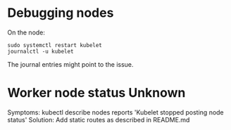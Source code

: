 # Debugging nodes

On the node:
```
sudo systemctl restart kubelet
journalctl -u kubelet
```

The journal entries might point to the issue.

# Worker node status Unknown
Symptoms: kubectl describe nodes reports 'Kubelet stopped posting node status'
Solution: Add static routes as described in README.md